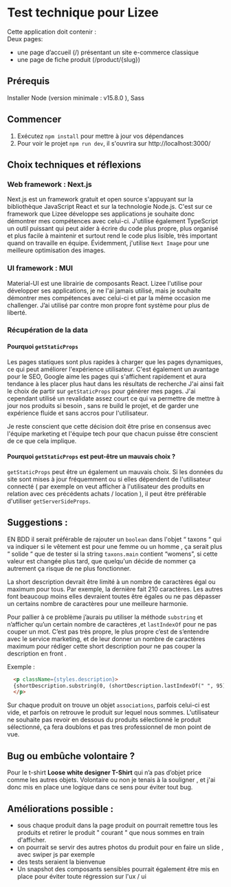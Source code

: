 # Test technique pour Lizee

Cette application doit contenir :\
Deux pages:
- une page d’accueil (/) présentant un site e-commerce classique
- une page de fiche produit (/product/{slug})

## Prérequis

Installer Node (version minimale : v15.8.0 ), Sass

## Commencer

1. Exécutez `npm install` pour mettre à jour vos dépendances
2. Pour voir le projet `npm run dev`, il s'ouvrira sur http://localhost:3000/

## Choix techniques et réflexions

### Web framework : Next.js

Next.js est un framework gratuit et open source s'appuyant sur la bibliothèque JavaScript React et sur la technologie Node.js. C'est sur ce framework que Lizee développe ses applications je souhaite donc démontrer mes compétences avec celui-ci.
J'utilise également TypeScript un outil puissant qui peut  aider à écrire du code plus propre, plus organisé et plus facile à maintenir et surtout rend le code plus lisible, très important quand on travaille en équipe.
Évidemment, j'utilise `Next Image` pour une meilleure optimisation des images.

### UI framework : MUI

Material-UI est une librairie de composants React. Lizee l'utilise pour développer ses applications, je ne l'ai jamais utilisé, mais je souhaite démontrer mes compétences avec celui-ci et par la même occasion me challenger.
J’ai utilisé par contre mon propre font système pour plus de liberté.

### Récupération de la data 

#### Pourquoi `getStaticProps`

Les pages statiques sont plus rapides à charger que les pages dynamiques, ce qui peut améliorer l'expérience utilisateur. C'est également un avantage pour le SEO, Google aime les pages qui s'affichent rapidement et aura tendance à les placer plus haut dans les résultats de recherche
J'ai ainsi fait le choix de partir sur `getStaticProps` pour générer mes pages. 
J'ai cependant utilisé un revalidate assez court ce qui va permettre de mettre à jour nos produits si besoin , sans re build le projet, et de garder une expérience fluide et sans accros pour l'utilisateur.

Je reste conscient que cette décision doit être prise en consensus avec l'équipe marketing et l'équipe tech pour que chacun puisse être conscient de ce que cela implique.

#### Pourquoi `getStaticProps` est peut-être un mauvais choix ? 

`getStaticProps` peut être un également un mauvais choix.
Si les données du site sont mises à jour fréquemment ou si elles dépendent de l'utilisateur connecté ( par exemple on veut afficher à l'utilisateur des produits en relation avec ces précédents achats / location ), il peut être préférable d'utiliser `getServerSideProps`. 

## Suggestions : 

EN BDD il serait préférable de rajouter un `boolean` dans l'objet “ taxons “ qui va indiquer si le vêtement est pour une femme ou un homme , ça serait plus “ solide “ que de tester si la string `taxons.main` contient “womens”, si cette valeur est changée plus tard, que quelqu'un décide de nommer ça autrement ça risque de ne plus fonctionner.

La short description devrait être limité à un nombre de caractères égal ou maximum pour tous.
Par exemple, la dernière fait 210 caractères. Les autres font beaucoup moins elles devraient toutes être égales ou ne pas dépasser un certains nombre de caractères pour une meilleure harmonie.

Pour pallier à ce problème j’aurais pu utiliser la méthode `substring` et n’afficher qu’un certain nombre de caractères ,et `lastIndexOf` pour ne pas couper un mot. C’est pas très propre, le plus propre c’est de s’entendre avec le service marketing, et de leur donner un nombre de caractères maximum pour rédiger cette short description pour ne pas couper la description en front .

Exemple : 

```html
  <p className={styles.description}>
  {shortDescription.substring(0, (shortDescription.lastIndexOf(" ", 95)))}
  </p>
 ```

 Sur chaque produit on trouve un objet `associations`, parfois celui-ci est vide, et parfois on retrouve le produit sur lequel nous sommes. L'utilisateur ne souhaite pas revoir en dessous du produits sélectionné le produit sélectionné, ça fera doublons et pas tres professionnel de mon point de vue. 

 ## Bug ou embûche volontaire ? 

 Pour le t-shirt **Loose white designer T-Shirt** qui n’a pas d’objet price comme les autres objets. Volontaire ou non je tenais à la souligner , et j'ai donc mis en place une logique dans ce sens pour éviter tout bug.

 ## Améliorations possible :

 - sous chaque produit dans la page produit on pourrait remettre tous les produits et retirer le produit " courant " que nous sommes en train d'afficher.
 - on pourrait se servir des autres photos du produit pour en faire un slide , avec swiper js par exemple
 - des tests seraient la bienvenue
 - Un snapshot des composants sensibles pourrait également être mis en place pour éviter toute régression sur l'ux / ui